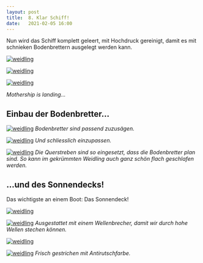 ```yaml
---
layout: post
title:  8. Klar Schiff!
date:   2021-02-05 16:00
---
```


Nun wird das Schiff komplett geleert, mit Hochdruck gereinigt, damit es mit schnieken Bodenbrettern ausgelegt werden kann.

[![weidling](/img/arbeitanderbasis0.jpg)](/img/arbeitanderbasis0.jpg)

[![weidling](/img/arbeitanderbasis1.jpg)](/img/arbeitanderbasis1.jpg)

[![weidling](/img/arbeitanderbasis2.jpg)](/img/arbeitanderbasis2.jpg)

*Mothership is landing...*


## Einbau der Bodenbretter...
[![weidling](/img/arbeitanderbasis3.jpg)](/img/arbeitanderbasis3.jpg)
*Bodenbretter sind passend zuzusägen.*

[![weidling](/img/arbeitanderbasis4.jpg)](/img/arbeitanderbasis4.jpg)
*Und schliesslich einzupassen.*

[![weidling](/img/arbeitanderbasis5.jpg)](/img/arbeitanderbasis5.jpg)
*Die Querstreben sind so eingesetzt, dass die Bodenbretter plan sind. So kann im gekrümmten Weidling auch ganz schön flach geschlafen werden.*


## ...und des Sonnendecks!
Das wichtigste an einem Boot: Das Sonnendeck!

[![weidling](/img/arbeitanderbasis6.jpg)](/img/arbeitanderbasis6.jpg)

[![weidling](/img/arbeitanderbasis7.jpg)](/img/arbeitanderbasis7.jpg)
*Ausgestattet mit einem Wellenbrecher, damit wir durch hohe Wellen stechen können.*

[![weidling](/img/arbeitanderbasis8.jpg)](/img/arbeitanderbasis8.jpg)

[![weidling](/img/arbeitanderbasis9.jpg)](/img/arbeitanderbasis9.jpg)
*Frisch gestrichen mit Antirutschfarbe.*

